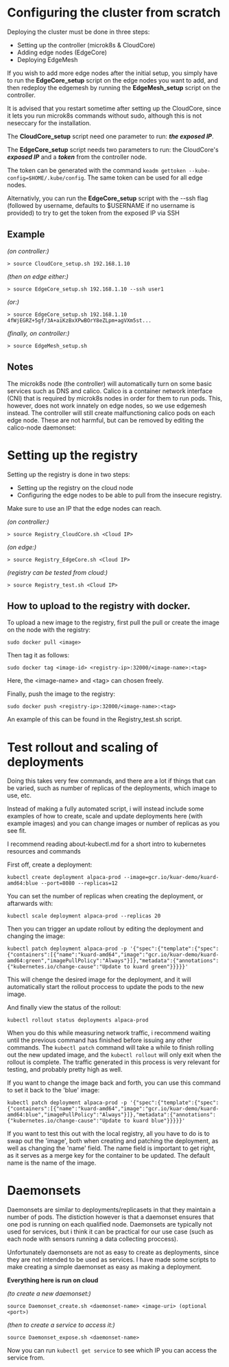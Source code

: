 # Configuring the cluster from scratch

Deploying the cluster must be done in three steps:
- Setting up the controller (microk8s & CloudCore)
- Adding edge nodes (EdgeCore)
- Deploying EdgeMesh

If you wish to add more edge nodes after the initial setup, you simply have to run the **EdgeCore_setup** script on the edge nodes you want to add, and then redeploy the edgemesh by running the **EdgeMesh_setup** script on the controller.

It is advised that you restart sometime after setting up the CloudCore, since it lets you run microk8s commands without sudo, although this is not neseccary for the installation.

The **CloudCore_setup** script need one parameter to run: ***the exposed IP***.

The **EdgeCore_setup** script needs two parameters to run: the CloudCore's ***exposed IP*** and a ***token*** from the controller node.

The token can be generated with the command `keadm gettoken --kube-config=$HOME/.kube/config`. The same token can be used for all edge nodes.

Alternativly, you can run the **EdgeCore_setup** script with the --ssh flag (followed by username, defaults to $USERNAME if no username is provided) to try to get the token from the exposed IP via SSH

## Example
*(on controller:)*

`> source CloudCore_setup.sh 192.168.1.10`

*(then on edge either:)*

`> source EdgeCore_setup.sh 192.168.1.10 --ssh user1`

*(or:)*

`> source EdgeCore_setup.sh 192.168.1.10 4fWjEGRZ+5gf/3A+aiKzBxXPwBOrY8eZLpm+agVXm5st...`

*(finally, on controller:)*

`> source EdgeMesh_setup.sh`

## Notes
The microk8s node (the controller) will automatically turn on some basic services such as DNS and calico.
Calico is a container network interface (CNI) that is required by microk8s nodes in order for them to run pods. This, however, does not work innately on edge nodes, so we use edgemesh instead. The controller will still create malfunctioning calico pods on each edge node. These are not harmful, but can be removed by editing the calico-node daemonset:

# Setting up the registry

Setting up the registry is done in two steps:
- Setting up the registry on the cloud node
- Configuring the edge nodes to be able to pull from the insecure registry.

Make sure to use an IP that the edge nodes can reach.

*(on controller:)*

`> source Registry_CloudCore.sh <Cloud IP>`

*(on edge:)*

`> source Registry_EdgeCore.sh <Cloud IP>`

*(registry can be tested from cloud:)*

`> source Registry_test.sh <Cloud IP>` 

## How to upload to the registry with docker.

To upload a new image to the registry, first pull the pull or create the image on the node with the registry:

`sudo docker pull <image>`

Then tag it as follows:

`sudo docker tag <image-id> <registry-ip>:32000/<image-name>:<tag>`

Here, the \<image-name\> and \<tag\> can chosen freely.

Finally, push the image to the registry:

`sudo docker push <registry-ip>:32000/<image-name>:<tag>`

An example of this can be found in the Registry_test.sh script.

# Test rollout and scaling of deployments

Doing this takes very few commands, and there are a lot if things that can be varied, such as number of replicas of the deployments, which image to use, etc.

Instead of making a fully automated script, i will instead include some examples of how to create, scale and update deployments here (with example images) and you can change images or number of replicas as you see fit.

I recommend reading about-kubectl.md for a short intro to kubernetes resources and commands

First off, create a deployment:

`kubectl create deployment alpaca-prod --image=gcr.io/kuar-demo/kuard-amd64:blue --port=8080 --replicas=12`

You can set the number of replicas when creating the deployment, or aftarwards with:

`kubectl scale deployment alpaca-prod --replicas 20`

Then you can trigger an update rollout by editing the deployment and changing the image:

`kubectl patch deployment alpaca-prod -p '{"spec":{"template":{"spec":{"containers":[{"name":"kuard-amd64","image":"gcr.io/kuar-demo/kuard-amd64:green","imagePullPolicy":"Always"}]},"metadata":{"annotations":{"kubernetes.io/change-cause":"Update to kuard green"}}}}}'` 

This will chenge the desired image for the deployment, and it will automatically start the rollout proccess to update the pods to the new image.

And finally view the status of the rollout:

`kubectl rollout status deployments alpaca-prod`

When you do this while measuring network traffic, i recommend waiting until the previous command has finished before issuing any other commands. The `kubectl patch` command will take a while to finish rolling out the new updated image, and the `kubectl rollout` will only exit when the rollout is complete. The traffic generated in this process is very relevant for testing, and probably pretty high as well.

If you want to change the image back and forth, you can use this command to set it back to the 'blue' image:

`kubectl patch deployment alpaca-prod -p '{"spec":{"template":{"spec":{"containers":[{"name":"kuard-amd64","image":"gcr.io/kuar-demo/kuard-amd64:blue","imagePullPolicy":"Always"}]},"metadata":{"annotations":{"kubernetes.io/change-cause":"Update to kuard blue"}}}}}'`

If you want to test this out with the local registry, all you have to do is to swap out the 'image', both when creating and patching the deployment, as well as changing the 'name' field. The name field is important to get right, as it serves as a merge key for the container to be updated. The default name is the name of the image.

# Daemonsets

Daemonsets are similar to deployments/replicasets in that they maintain a number of pods. The distiction however is that a daemonset ensures that one pod is running on each qualified node. Daemonsets are typically not used for services, but i think it can be practical for our use case (such as each node with sensors running a data collecting proccess).

Unfortunately daemonsets are not as easy to create as deployments, since they are not intended to be used as services. I have made some scripts to make creating a simple daemonset as easy as making a deployment.

**Everything here is run on cloud**

*(to create a new daemonset:)*

`source Daemonset_create.sh <daemonset-name> <image-uri> (optional <port>)`

*(then to create a service to access it:)*

`source Daemonset_expose.sh <daemonset-name>`

Now you can run `kubectl get service` to see which IP you can access the service from.
